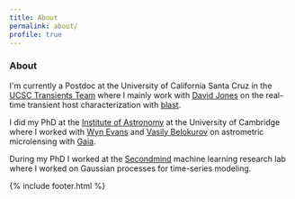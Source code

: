```yaml
---
title: About
permalink: about/
profile: true
---
```


### About

I'm currently a Postdoc at the University of California Santa Cruz in the [UCSC Transients Team](https://transients.ucsc.edu/)
where I mainly work with [David Jones](https://djones.sites.ucsc.edu/) on the real-time transient host characterization 
with [blast](https://github.com/astrophpeter/blast).

I did my PhD at the [Institute of Astronomy](https://www.ast.cam.ac.uk/) at the University of Cambridge
where I worked with [Wyn Evans](https://people.ast.cam.ac.uk/~nwe/) and 
[Vasily Belokurov](https://people.ast.cam.ac.uk/~vasily/) on astrometric microlensing with [Gaia](https://sci.esa.int/web/gaia). 

During my PhD I worked at the [Secondmind](https://www.secondmind.ai/) machine learning research lab where 
I worked on Gaussian processes for time-series modeling.

{% include footer.html %}
